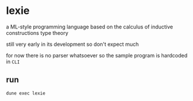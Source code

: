 # lexie

a ML-style programming language based on the calculus of inductive constructions type theory

still very early in its development so don't expect much

for now there is no parser whatsoever so the sample program is hardcoded in `CLI`

## run

```sh
dune exec lexie
```
